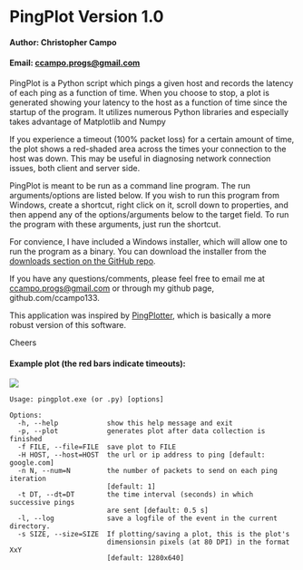 # PingPlot Version 1.0
#### Author: Christopher Campo
#### Email:	ccampo.progs@gmail.com

PingPlot is a Python script which pings a given host and records the latency of each ping as a function of time.  When you choose to stop, a plot is generated showing your latency to the host as a function of time since the startup of the program.  It utilizes numerous Python libraries and especially takes advantage of Matplotlib and Numpy

If you experience a timeout (100% packet loss) for a certain amount of time, the plot shows a red-shaded area across the times your connection to the host was down.  This may be useful in diagnosing network connection issues, both client and server side.

PingPlot is meant to be run as a command line program. The run arguments/options are listed below.  If you wish to run this program from Windows, create a shortcut, right click on it, scroll down to properties, and then append any of the options/arguments below to the target field.  To run the program with these arguments, just run the shortcut.

For convience, I have included a Windows installer, which will allow one to run the program as a binary. You can download the installer from the [downloads section on the GitHub repo](http://github.com/downloads/ccampo133/PingPlot/pingplot_v1.0_setup.exe).

If you have any questions/comments, please feel free to email me at [ccampo.progs@gmail.com](mailto@ccampo.progs@gmail.com) or through my github page, github.com/ccampo133.

This application was inspired by [PingPlotter](http://www.pingplotter.com/), which is basically a more robust version of this software.

Cheers

#### Example plot (the red bars indicate timeouts):
![](https://github.com/ccampo133/PingPlot/raw/5a392f68c627041c263824bd0694db46f6060a7e/example_plot.png)

    Usage: pingplot.exe (or .py) [options]
    
    Options:
      -h, --help            show this help message and exit
      -p, --plot            generates plot after data collection is finished
      -f FILE, --file=FILE  save plot to FILE
      -H HOST, --host=HOST  the url or ip address to ping [default: google.com]
      -n N, --num=N         the number of packets to send on each ping iteration
                            [default: 1]
      -t DT, --dt=DT        the time interval (seconds) in which successive pings
                            are sent [default: 0.5 s]
      -l, --log             save a logfile of the event in the current directory.
      -s SIZE, --size=SIZE  If plotting/saving a plot, this is the plot's
                            dimensionsin pixels (at 80 DPI) in the format XxY
                            [default: 1280x640]